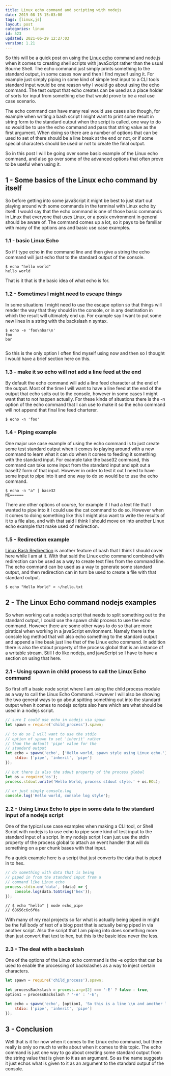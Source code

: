 ```yaml
---
title: Linux echo command and scripting with nodejs
date: 2019-08-15 15:03:00
tags: [linux,js]
layout: post
categories: linux
id: 523
updated: 2021-06-29 12:27:03
version: 1.21
---
```


So this will be a quick post on using the [Linux echo](https://en.wikipedia.org/wiki/Echo_%28command%29) command and node.js when it comes to creating shell scripts with javaScript rather than the usual Bourne Shell. The echo command just simply prints something to the standard output, in some cases now and then I find myself using it. For example just simply piping in some kind of simple test input to a CLI tools standard input would be one reason why I would go about using the echo command. The test output that echo creates can be used as a place holder of sorts for input from something else that would prove to be a real use case scenario.

The echo command can have many real would use cases also though, for example when writing a bash script I might want to print some result in string form to the standard output when the script is called, one way to do so would be to use the echo command and pass that string value as the first argument. When doing so there are a number of options that can be used to set of there should be a line break at the end or not, or if some special characters should be used or not to create the final output.

So in this post I will be going over some basic example of the Linux echo command, and also go over some of the advanced options that often prove to be useful when using it.

<!-- more -->

## 1 - Some basics of the Linux echo command by itself

So before getting into some javaScript it might be best to just start out playing around with some commands in the terminal with Linux echo by itself. I would say that the echo command is one of those basic commands in Linux that everyone that uses Linux, or a posix environment in general should be aware of. The command comes up a lot, so it pays to be familiar with many of the options ans and basic use case examples.

### 1.1 - basic Linux Echo

So if I type echo in the command line and then give a string the echo command will just echo that to the standard output of the console.

```
$ echo "hello world"
hello world
```

That is it that is the basic idea of what echo is for.

### 1.2 - Sometimes I might need to escape things

In some situations I might need to use the escape option so that things will render the way that they should in the console, or in any destination in which the result will ultimately end up. For example say I want to put some new lines in a string with the backslash n syntax.

```
$ echo -e 'foo\nbar\n'
foo
bar
 
```

So this is the only option I often find myself using now and then so I thought I would have a brief section here on this.

### 1.3 - make it so echo will not add a line feed at the end

By default the echo command will add a line feed character at the end of the output. Most of the time I will want to have a line feed at the end of the output that echo spits out to the console, however in some cases I might want that to not happen actually. For these kinds of situations there is the -n option of the echo command that I can use to make it so the echo command will not append that final line feed charterer.

```
$ echo -n 'foo'
```

### 1.4 - Piping example

One major use case example of using the echo command is to just create some test standard output when it comes to playing around with a new command to learn what it can do when it comes to feeding it something with the standard input. For  example take the base32 command, this command can take some input from the standard input and spit out a base32 form of that input. However in order to test it out I need to have some input to pipe into it and one way to do so would be to use the echo command.

```
$ echo -n "a" | base32
ME======
```

There are other options of course, for example if I had a text file that I wanted to pipe into it I could use the cat command to do so. However when it comes to doing something like this I might also want to write the results of it to a file also, and with that said I think I should move on into another Linux echo example that make used of redirection.

### 1.5 - Redirection example

[Linux Bash Redirection](/2020/10/02/linux-redirection/) is another feature of bash that I think I should cover here while I am at it. With that said the Linux echo command combined with redirection can be used as a way to create text files from the command line. The echo command can be used as a way to generate some standard output, and then redirection can in turn be used to create a file with that standard output.

```
$ echo "Hello World" > ~/hello.txt
```

## 2 - The Linux Echo command nodejs examples

So when working out a nodejs script that needs to split something out to the standard output, I could use the spawn child process to use the echo command. However there are some other ways to do so that are more piratical when working in a javaScript environment. Namely there is the console log method that will also echo something to the standard output and append a line beak just line that of the Linux echo command. In  addition there is also the stdout property of the process global that is an instance of a writable stream. Still I do like nodejs, and javaScript so I have to have a section on using that here.

### 2.1 - Using spawn in child process to call the Linux Echo command

So first off a basic node script where I am using the child process module as a way to call the Linux Echo Command. However I will also be showing the two general ways to go about spitting something out into the standard output when it comes to nodejs scripts also here which are what should be used in a nodejs script.

```js
// sure I could use echo in nodejs via spawn
let spawn = require('child_process').spawn;
 
// to do so I will want to use the stdio
// option of spawn to set 'inherit' rather 
// than the default 'pipe' value for the
// standard output
let echo = spawn('echo', ['Hello world, spawn style using Linux echo.'], {
    stdio: ['pipe', 'inherit', 'pipe']
});
 
// but there is also the sdout property of the process global
let os = require('os');
process.stdout.write('Hello World, process stdout style.' + os.EOL);
 
// or just simply console.log
console.log('Hello world, console log style');
```

### 2.2 - Using Linux Echo to pipe in some data to the standard input of a nodejs script

One of the typical use case examples when making a CLI tool, or Shell Script with nodejs is to use echo to pipe some kind of test input to the standard input of a script. In my nodejs script I can just use the stdin property of the process global to attach an event handler that will do something on a per chunk bases with that input.

Fo a quick example here is a script that just converts the data that is piped in to hex.

```js
// do something with data that is being
// piped in from the standard input from a 
// command like Linux echo
process.stdin.on('data', (data) => {
    console.log(data.toString('hex'));
});
```

```
// $ echo "hello" | node echo_pipe
// 68656c6c6f0a
```

With many of my real projects so far what is actually being piped in might be the full body of text of a blog post that is actually being piped in via another script. Also the script that I am piping into does something more than just convert that text to hex, but this is the basic idea never the less.

### 2.3 - The deal with a backslash

One of the options of the Linux echo command is the -e option that can be used to enable the processing of backslashes as a way to inject certain characters.

```js
let spawn = require('child_process').spawn;
 
let processBackslash = process.argv[2] === '-E' ? false : true,
option1 = processBackslash ? '-e' : '-E';
 
let echo = spawn('echo', [option1, 'So this is a line \\n and another line \\n\\n'], {
    stdio: ['pipe', 'inherit', 'pipe']
});
```

## 3 - Conclusion

Well that is it for now when it comes to the Linux echo command, but there really is only so much to write about when it comes to this topic. The echo command is just one way to go about creating some standard output from the string value that is given to it as an argument. So as the name suggests it just echos what is given to it as an argument to the standard output of the console.

